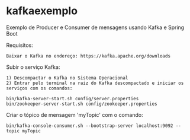 # kafkaexemplo

 Exemplo de Producer e Consumer de mensagens usando Kafka e Spring Boot

Requisitos:
    
    Baixar o Kafka no endereço: https://kafka.apache.org/downloads

Subir o serviço Kafka:
    
    1) Descompactar o Kafka no Sistema Operacional
    2) Entrar pelo terminal na raiz do Kafka descompactado e iniciar os serviços com os comandos:

    bin/kafka-server-start.sh config/server.properties
    bin/zookeeper-server-start.sh config/zookeeper.properties

Criar o tópico de mensagem 'myTopic' com o comando:
        
    bin/kafka-console-consumer.sh --bootstrap-server localhost:9092 --topic myTopic